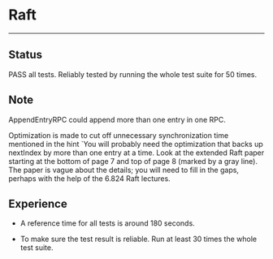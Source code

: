 # Raft

---

## Status

PASS all tests. Reliably tested by running the whole test suite for 50 times.

## Note

AppendEntryRPC could append more than one entry in one RPC.

Optimization is made to cut off unnecessary synchronization time
mentioned in the hint `You will probably need the optimization that backs up nextIndex by more than one entry at a 
time. Look at the extended Raft paper starting at the bottom of page 7 and top of page 8 (marked by a gray line). 
The paper is vague about the details; you will need to fill in the gaps, perhaps with the help of the 6.824 Raft lectures.

## Experience

* A reference time for all tests is around 180 seconds.

* To make sure the test result is reliable. Run at least
30 times the whole test suite.
